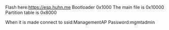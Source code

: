 Flash here:https://esp.huhn.me
Bootloader 0x1000
The main file is 0x10000
Partition table is 0x8000

When it is made connect to 
ssid:ManagementAP
Password:mgmtadmin
